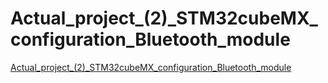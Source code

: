 # Actual_project_(2)_STM32cubeMX_configuration_Bluetooth_module
[Actual_project_(2)_STM32cubeMX_configuration_Bluetooth_module](https://aiwithcloud.com/2022/09/14/actual_project_2_stm32cubemx_configuration_bluetooth_module/)